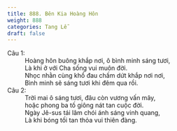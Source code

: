 ```yaml
---
title: 888. Bên Kia Hoàng Hôn
weight: 888
categories: Tang Lễ
draft: false
---
```

<dl><dt>Câu 1:</dt><dd data-verse="1">Hoàng hôn buông khắp nơi, ô bình minh sáng tươi, <br/>Là khi ở với Cha sống vui muôn đời. <br/>Nhọc nhằn cùng khổ đau chấm dứt khắp nơi nơi, <br/>Bình minh sẽ sáng tươi khi đêm qua rồi. </dd><dt>Câu 2:</dt><dd data-verse="2">Trời mai ô sáng tươi, đâu còn vương vấn mây, <br/>hoặc phong ba tố giông nát tan cuộc đời. <br/>Ngày Jê-sus tái lâm chói ánh sáng vinh quang, <br/>Là khi bóng tối tan thỏa vui thiên đàng. </dd></dl>
